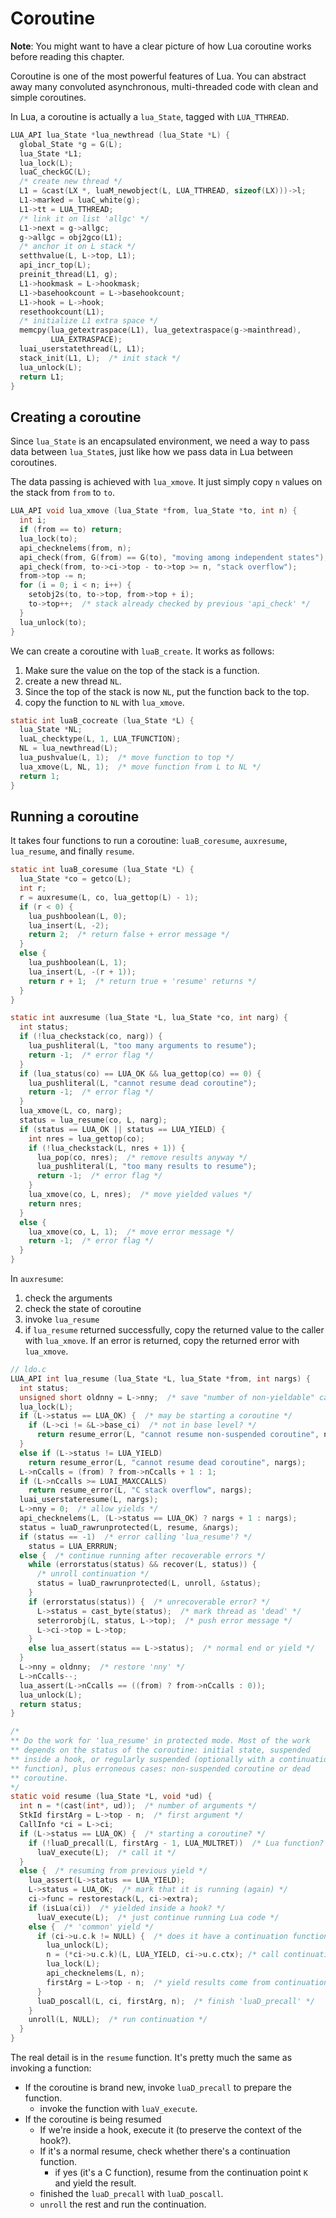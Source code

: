 # Coroutine

**Note**: You might want to have a clear picture of how Lua coroutine works before reading this chapter.

Coroutine is one of the most powerful features of Lua. You can abstract away many convoluted asynchronous, multi-threaded code with clean and simple coroutines.

In Lua, a coroutine is actually a `lua_State`, tagged with `LUA_TTHREAD`.

```c
LUA_API lua_State *lua_newthread (lua_State *L) {
  global_State *g = G(L);
  lua_State *L1;
  lua_lock(L);
  luaC_checkGC(L);
  /* create new thread */
  L1 = &cast(LX *, luaM_newobject(L, LUA_TTHREAD, sizeof(LX)))->l;
  L1->marked = luaC_white(g);
  L1->tt = LUA_TTHREAD;
  /* link it on list 'allgc' */
  L1->next = g->allgc;
  g->allgc = obj2gco(L1);
  /* anchor it on L stack */
  setthvalue(L, L->top, L1);
  api_incr_top(L);
  preinit_thread(L1, g);
  L1->hookmask = L->hookmask;
  L1->basehookcount = L->basehookcount;
  L1->hook = L->hook;
  resethookcount(L1);
  /* initialize L1 extra space */
  memcpy(lua_getextraspace(L1), lua_getextraspace(g->mainthread),
         LUA_EXTRASPACE);
  luai_userstatethread(L, L1);
  stack_init(L1, L);  /* init stack */
  lua_unlock(L);
  return L1;
}
```

## Creating a coroutine

Since `lua_State` is an encapsulated environment, we need a way to pass data between `lua_State`s, just like how we pass data in Lua between coroutines.

The data passing is achieved with `lua_xmove`. It just simply copy `n` values on the stack from `from` to `to`.

```c
LUA_API void lua_xmove (lua_State *from, lua_State *to, int n) {
  int i;
  if (from == to) return;
  lua_lock(to);
  api_checknelems(from, n);
  api_check(from, G(from) == G(to), "moving among independent states");
  api_check(from, to->ci->top - to->top >= n, "stack overflow");
  from->top -= n;
  for (i = 0; i < n; i++) {
    setobj2s(to, to->top, from->top + i);
    to->top++;  /* stack already checked by previous 'api_check' */
  }
  lua_unlock(to);
}
```

We can create a coroutine with `luaB_create`. It works as follows:

1. Make sure the value on the top of the stack is a function.
2. create a new thread `NL`.
3. Since the top of the stack is now `NL`, put the function back to the top.
4. copy the function to `NL` with `lua_xmove`.

```c
static int luaB_cocreate (lua_State *L) {
  lua_State *NL;
  luaL_checktype(L, 1, LUA_TFUNCTION);
  NL = lua_newthread(L);
  lua_pushvalue(L, 1);  /* move function to top */
  lua_xmove(L, NL, 1);  /* move function from L to NL */
  return 1;
}
```

## Running a coroutine

It takes four functions to run a coroutine: `luaB_coresume`, `auxresume`, `lua_resume`, and finally `resume`.

```c
static int luaB_coresume (lua_State *L) {
  lua_State *co = getco(L);
  int r;
  r = auxresume(L, co, lua_gettop(L) - 1);
  if (r < 0) {
    lua_pushboolean(L, 0);
    lua_insert(L, -2);
    return 2;  /* return false + error message */
  }
  else {
    lua_pushboolean(L, 1);
    lua_insert(L, -(r + 1));
    return r + 1;  /* return true + 'resume' returns */
  }
}

static int auxresume (lua_State *L, lua_State *co, int narg) {
  int status;
  if (!lua_checkstack(co, narg)) {
    lua_pushliteral(L, "too many arguments to resume");
    return -1;  /* error flag */
  }
  if (lua_status(co) == LUA_OK && lua_gettop(co) == 0) {
    lua_pushliteral(L, "cannot resume dead coroutine");
    return -1;  /* error flag */
  }
  lua_xmove(L, co, narg);
  status = lua_resume(co, L, narg);
  if (status == LUA_OK || status == LUA_YIELD) {
    int nres = lua_gettop(co);
    if (!lua_checkstack(L, nres + 1)) {
      lua_pop(co, nres);  /* remove results anyway */
      lua_pushliteral(L, "too many results to resume");
      return -1;  /* error flag */
    }
    lua_xmove(co, L, nres);  /* move yielded values */
    return nres;
  }
  else {
    lua_xmove(co, L, 1);  /* move error message */
    return -1;  /* error flag */
  }
}
```

In `auxresume`:

1. check the arguments
2. check the state of coroutine
3. invoke `lua_resume`
4. if `lua_resume` returned successfully, copy the returned value to the caller with `lua_xmove`. If an error is returned, copy the returned error with `lua_xmove`.


```c
// ldo.c
LUA_API int lua_resume (lua_State *L, lua_State *from, int nargs) {
  int status;
  unsigned short oldnny = L->nny;  /* save "number of non-yieldable" calls */
  lua_lock(L);
  if (L->status == LUA_OK) {  /* may be starting a coroutine */
    if (L->ci != &L->base_ci)  /* not in base level? */
      return resume_error(L, "cannot resume non-suspended coroutine", nargs);
  }
  else if (L->status != LUA_YIELD)
    return resume_error(L, "cannot resume dead coroutine", nargs);
  L->nCcalls = (from) ? from->nCcalls + 1 : 1;
  if (L->nCcalls >= LUAI_MAXCCALLS)
    return resume_error(L, "C stack overflow", nargs);
  luai_userstateresume(L, nargs);
  L->nny = 0;  /* allow yields */
  api_checknelems(L, (L->status == LUA_OK) ? nargs + 1 : nargs);
  status = luaD_rawrunprotected(L, resume, &nargs);
  if (status == -1)  /* error calling 'lua_resume'? */
    status = LUA_ERRRUN;
  else {  /* continue running after recoverable errors */
    while (errorstatus(status) && recover(L, status)) {
      /* unroll continuation */
      status = luaD_rawrunprotected(L, unroll, &status);
    }
    if (errorstatus(status)) {  /* unrecoverable error? */
      L->status = cast_byte(status);  /* mark thread as 'dead' */
      seterrorobj(L, status, L->top);  /* push error message */
      L->ci->top = L->top;
    }
    else lua_assert(status == L->status);  /* normal end or yield */
  }
  L->nny = oldnny;  /* restore 'nny' */
  L->nCcalls--;
  lua_assert(L->nCcalls == ((from) ? from->nCcalls : 0));
  lua_unlock(L);
  return status;
}

/*
** Do the work for 'lua_resume' in protected mode. Most of the work
** depends on the status of the coroutine: initial state, suspended
** inside a hook, or regularly suspended (optionally with a continuation
** function), plus erroneous cases: non-suspended coroutine or dead
** coroutine.
*/
static void resume (lua_State *L, void *ud) {
  int n = *(cast(int*, ud));  /* number of arguments */
  StkId firstArg = L->top - n;  /* first argument */
  CallInfo *ci = L->ci;
  if (L->status == LUA_OK) {  /* starting a coroutine? */
    if (!luaD_precall(L, firstArg - 1, LUA_MULTRET))  /* Lua function? */
      luaV_execute(L);  /* call it */
  }
  else {  /* resuming from previous yield */
    lua_assert(L->status == LUA_YIELD);
    L->status = LUA_OK;  /* mark that it is running (again) */
    ci->func = restorestack(L, ci->extra);
    if (isLua(ci))  /* yielded inside a hook? */
      luaV_execute(L);  /* just continue running Lua code */
    else {  /* 'common' yield */
      if (ci->u.c.k != NULL) {  /* does it have a continuation function? */
        lua_unlock(L);
        n = (*ci->u.c.k)(L, LUA_YIELD, ci->u.c.ctx); /* call continuation */
        lua_lock(L);
        api_checknelems(L, n);
        firstArg = L->top - n;  /* yield results come from continuation */
      }
      luaD_poscall(L, ci, firstArg, n);  /* finish 'luaD_precall' */
    }
    unroll(L, NULL);  /* run continuation */
  }
}
```

The real detail is in the `resume` function. It's pretty much the same as invoking a function:

* If the coroutine is brand new, invoke `luaD_precall` to prepare the function.
  *  invoke the function with `luaV_execute`.
* If the coroutine is being resumed
  * If we're inside a hook, execute it (to preserve the context of the hook?).
  * If it's a normal resume, check whether there's a continuation function.
    * if yes (it's a C function), resume from the continuation point `K` and yield the result.
  * finished the `luaD_precall` with `luaD_poscall`.
  * `unroll` the rest and run the continuation.
